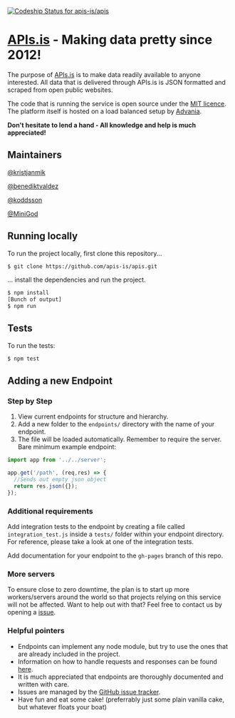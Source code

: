 [ ![Codeship Status for apis-is/apis](https://codeship.com/projects/7c0ce5a0-9901-0132-893b-365d53813970/status?branch=master)](https://codeship.com/projects/63542)
# [APIs.is](http://apis.is) - Making data pretty since 2012!

The purpose of [APIs.is](http://apis.is) is to make data readily available to anyone interested. All data that is delivered through APIs.is is JSON formatted and scraped from open public websites.

The code that is running the service is open source under the [MIT licence](https://en.wikipedia.org/wiki/MIT_License). The platform itself is hosted on a load balanced setup by [Advania](https://www.advania.com/).

**Don't hesitate to lend a hand - All knowledge and help is much appreciated!**

## Maintainers

[@kristjanmik](https://github.com/kristjanmik/)

[@benediktvaldez](https://github.com/benediktvaldez/)

[@koddsson](https://github.com/koddsson/)

[@MiniGod](https://github.com/minigod/)

## Running locally

To run the project locally, first clone this repository...
```sh
$ git clone https://github.com/apis-is/apis.git
```

... install the dependencies and run the project.

```sh
$ npm install
[Bunch of output]
$ npm run
```

## Tests

To run the tests:
```sh
$ npm test
```

## Adding a new Endpoint

### Step by Step

1. View current endpoints for structure and hierarchy.
2. Add a new folder to the `endpoints/` directory with the name of your endpoint.
3. The file will be loaded automatically. Remember to require the server. Bare minimum example endpoint:

```javascript
import app from '../../server';

app.get('/path', (req,res) => {
  //Sends out empty json object
  return res.json({});
});
```

### Additional requirements

Add integration tests to the endpoint by creating a file called `integration_test.js` inside a `tests/` folder within your endpoint directory. For reference, please take a look at one of the integration tests.

Add documentation for your endpoint to the `gh-pages` branch of this repo.

### More servers

To ensure close to zero downtime, the plan is to start up more workers/servers around the world so that projects relying on this service will not be affected. Want to help out with that? Feel free to contact us by opening a [issue](https://github.com/apis-is/apis/issues/new).

### Helpful pointers

- Endpoints can implement any node module, but try to use the ones that are already included in the project.
- Information on how to handle requests and responses can be found [here](http://expressjs.com/api.html).
- It is much appreciated that endpoints are thoroughly documented and written with care.
- Issues are managed by the [GitHub issue tracker](https://github.com/apis-is/apis/issues).
- Have fun and eat some cake! (preferrably just some plain vanilla cake, but whatever floats your boat)
